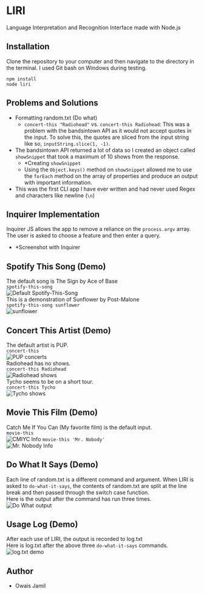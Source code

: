 # LIRI
Language Interpretation and Recognition Interface made with Node.js
## Installation
Clone the repository to your computer and then navigate to the directory in the terminal. I used Git bash on Windows during testing.
    
`npm install`  
`node liri`
## Problems and Solutions
- Formatting random.txt (Do what)
    - `concert-this "Radiohead"` vs. `concert-this Radiohead`: This was a problem with the bandsintown API as it would not accept quotes in the input. To solve this, the quotes are sliced from the input string like so, `inputString.slice(1, -1)`.
- The bandsintown API returned a lot of data so I created an object called `showSnippet` that took a maximum of 10 shows from the response.
    - *Creating `showSnippet`
    - Using the `Object.keys()` method on `showSnippet` allowed me to use the `forEach` method on the array of properties and produce an output with important information.  
- This was the first CLI app I have ever written and had never used Regex and characters like newline (`\n`)
## Inquirer Implementation
Inquirer JS allows the app to remove a reliance on the `process.argv` array. The user is asked to choose a feature and then enter a query.
- *Screenshot with Inquirer
## Spotify This Song (Demo)
The default song is The Sign by Ace of Base  
`spotify-this-song`  
![Default Spotify-This-Song](/screenshots/spotify1.PNG)   
This is a demonstration of Sunflower by Post-Malone  
`spotify-this-song sunflower`  
![sunflower](screenshots/spotify2.PNG)
## Concert This Artist (Demo)
The default artist is PUP.  
`concert-this`  
![PUP concerts](screenshots/concert1.PNG)  
Radiohead has no shows.  
`concert-this Radiohead`  
![Radiohead shows](screenshots/concert2.PNG)  
Tycho seems to be on a short tour.  
`concert-this Tycho`  
![Tycho shows](screenshots/concert3.PNG)
## Movie This Film (Demo)
Catch Me If You Can (My favorite film) is the default input.  
`movie-this`  
![CMIYC Info](screenshots/movie1.PNG)
`movie-this 'Mr. Nobody'`  
![Mr. Nobody Info](screenshots/movie2.PNG)
## Do What It Says (Demo)
Each line of random.txt is a different command and argument. When LIRI is asked to `do-what-it-says`, the contents of random.txt are split at the line break and then passed through the switch case function.  
Here is the output after the command has run three times.  
![Do What output](screenshots/dowhat1.PNG)
## Usage Log (Demo)
After each use of LIRI, the output is recorded to log.txt  
Here is log.txt after the above three `do-what-it-says` commands.  
![log.txt demo](screenshots/log.PNG)
## Author
- Owais Jamil